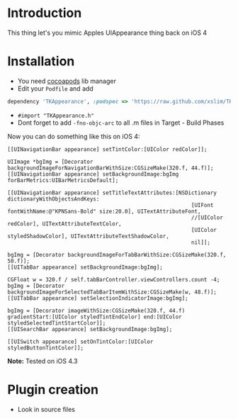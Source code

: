 Introduction
=========================

This thing let's you mimic Apples UIAppearance thing back on iOS 4

Installation
=========================
* You need [cocoapods](http://cocoapods.org) lib manager
* Edit your `Podfile` and add

```ruby
dependency 'TKAppearance', :podspec => 'https://raw.github.com/xslim/TKAppearance/master/TKAppearance.podspec'
```

* `#import "TKAppearance.h"`
* Dont forget to add `-fno-objc-arc` to all .m files in Target - Build Phases


Now you can do something like this on iOS 4:

```objc
[[UINavigationBar appearance] setTintColor:[UIColor redColor]];
    
UIImage *bgImg = [Decorator backgroundImageForNavigationBarWithSize:CGSizeMake(320.f, 44.f)];
[[UINavigationBar appearance] setBackgroundImage:bgImg forBarMetrics:UIBarMetricsDefault];

[[UINavigationBar appearance] setTitleTextAttributes:[NSDictionary dictionaryWithObjectsAndKeys:
                                                          [UIFont fontWithName:@"KPNSans-Bold" size:20.0], UITextAttributeFont,
                                                          //[UIColor redColor], UITextAttributeTextColor,
                                                          [UIColor styledShadowColor], UITextAttributeTextShadowColor,
                                                          nil]];

bgImg = [Decorator backgroundImageForTabBarWithSize:CGSizeMake(320.f, 50.f)];
[[UITabBar appearance] setBackgroundImage:bgImg];

CGFloat w = 320.f / self.tabBarController.viewControllers.count -4;
bgImg = [Decorator backgroundImageForSelectedTabBarItemWithSize:CGSizeMake(w, 48.f)];
[[UITabBar appearance] setSelectionIndicatorImage:bgImg];

bgImg = [Decorator imageWithSize:CGSizeMake(320.f, 44.f) gradientStart:[UIColor styledTintEndColor] end:[UIColor styledSelectedTintStartColor]];
[[UISearchBar appearance] setBackgroundImage:bgImg];

[[UISwitch appearance] setOnTintColor:[UIColor styledButtonTintColor]];

```

**Note:** Tested on iOS 4.3

Plugin creation
=========================
* Look in source files



